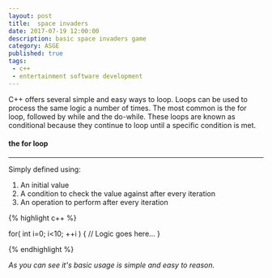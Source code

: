 ```yaml
---
layout: post
title:  space invaders
date: 2017-07-19 12:00:00
description: basic space invaders game
category: ASGE
published: true
tags:
 - c++
 - entertainment software development
---
```

C++ offers several simple and easy ways to loop. Loops can be used to process the same logic a number of times. The most common is the for loop, followed by while and the do-while. These loops are known as conditional because they continue to loop until a specific condition is met. 

#### the for loop ####
----

Simply defined using:
1. An initial value
2. A condition to check the value against after every iteration
3. An operation to perform after every iteration

{% highlight c++ %}

for( int i=0; i<10; ++i )
{
  // Logic goes here...
}

{% endhighlight %}

*As you can see it's basic usage is simple and easy to reason.*
